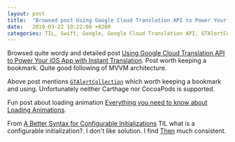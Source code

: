 ```yaml
---
layout: post
title:  "Browsed post Using Google Cloud Translation API to Power Your iOS App with Instant Translation; Read fun post Everything you need to know about Loading Animations; TIL What is a configurable initialization"
date:   2019-03-22 19:22:00 +0200
categories: TIL, Swift, Google, Google Cloud Translation API, GTAlertCollection, Configurable Initializations
---
```

Browsed quite wordy and detailed post [Using Google Cloud Translation API to Power Your iOS App with Instant Translation](https://www.appcoda.com/google-translation-api). Post worth keeping a bookmark. Quite good following of MVVM architecture.

Above post mentions [`GTAlertCollection`](https://github.com/gabrieltheodoropoulos/gtalertcollection) which worth keeping a bookmark and using. Unfortunately neither Carthage nor CocoaPods is supported.

Fun post about loading animation [Everything you need to know about Loading Animations](https://medium.com/flawless-app-stories/everything-you-need-to-know-about-loading-animations-10db7f9b61e).

From [A Better Syntax for Configurable Initializations](https://mackarous.com/dev/2019/1/23/a-better-syntax-for-configurable-initializations) TIL what is a configurable initialization?. I don't like solution. I find [Then](https://github.com/devxoul/Then) much consistent.
